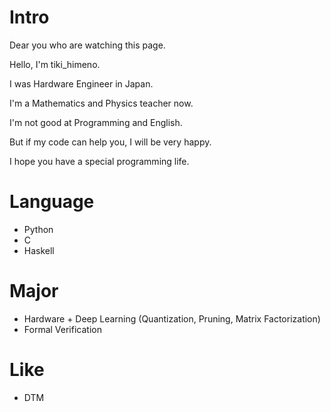 # Intro
Dear you who are watching this page.

Hello, I'm tiki_himeno.

I was Hardware Engineer in Japan.

I'm a Mathematics and Physics teacher now.

I'm not good at Programming and English.

But if my code can help you, I will be very happy.

I hope you have a special programming life.

# Language
- Python
- C
- Haskell

# Major
- Hardware + Deep Learning (Quantization, Pruning, Matrix Factorization)
- Formal Verification

# Like
- DTM
